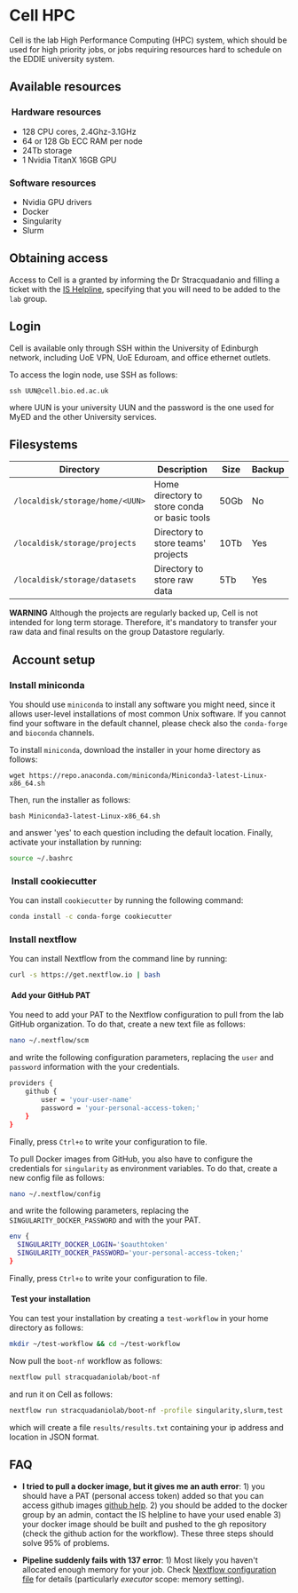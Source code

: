 # Cell HPC

Cell is the lab High Performance Computing (HPC) system, which should be used
for high priority jobs, or jobs requiring resources hard to schedule on the
EDDIE university system.

## Available resources

###  Hardware resources

- 128 CPU cores, 2.4Ghz-3.1GHz
- 64 or 128 Gb ECC RAM per node
- 24Tb storage
- 1 Nvidia TitanX 16GB GPU

### Software resources

- Nvidia GPU drivers
- Docker
- Singularity
- Slurm

## Obtaining access

Access to Cell is a granted by informing the Dr Stracquadanio and filling a
ticket with the [IS Helpline](https://edin.ac/launch-edhelp), specifying
that you will need to be added to the `lab` group.

## Login

Cell is available only through SSH within the University of Edinburgh network,
including UoE VPN, UoE Eduroam, and office ethernet outlets.

To access the login node, use SSH as follows:

```
ssh UUN@cell.bio.ed.ac.uk
```

where UUN is your university UUN and the password is the one used for MyED and
the other University services.

## Filesystems

| Directory                       | Description                                     | Size  | Backup |
| --------------------------------| ------------------------------------------------|-------|--------|
| `/localdisk/storage/home/<UUN>` | Home directory to store conda or basic tools    | 50Gb  |   No   |
| `/localdisk/storage/projects`   | Directory to store teams' projects              | 10Tb  |   Yes  |
| `/localdisk/storage/datasets`   | Directory to store raw data                     | 5Tb   |   Yes  |

**WARNING** Although the projects are regularly backed up, Cell is not intended
for long term storage. Therefore, it's mandatory to transfer your raw data and
final results on the group Datastore regularly.

##  Account setup

### Install miniconda

You should use `miniconda` to install any software you might need, since it
allows user-level installations of most common Unix software. If you cannot find
your software in the default channel, please check also the `conda-forge` and
`bioconda` channels.

To install `miniconda`, download the installer in your home directory as
follows:

```
wget https://repo.anaconda.com/miniconda/Miniconda3-latest-Linux-x86_64.sh
```

Then, run the installer as follows:

```
bash Miniconda3-latest-Linux-x86_64.sh
```

and answer 'yes' to each question including the default location. Finally,
activate your installation by running:

```bash
source ~/.bashrc
```

###  Install cookiecutter

You can install `cookiecutter` by running the following command:

```bash
conda install -c conda-forge cookiecutter
```

### Install nextflow

You can install Nextflow from the command line by running:

```bash
curl -s https://get.nextflow.io | bash
```

####  Add your GitHub PAT

You need to add your PAT to the Nextflow configuration to pull from the lab
GitHub organization. To do that, create a new text file as follows:

```bash
nano ~/.nextflow/scm
```

and write the following configuration parameters, replacing the `user` and
`password` information with the your credentials.

```bash
providers {
    github {
        user = 'your-user-name'
        password = 'your-personal-access-token;'
    }
}
```

Finally, press `Ctrl+o` to write your configuration to file.

To pull Docker images from GitHub, you also have to configure the credentials
for `singularity` as environment variables. To do that, create a new config
file as follows:

```bash
nano ~/.nextflow/config
```

and write the following parameters, replacing the `SINGULARITY_DOCKER_PASSWORD`
and with the your PAT.

```bash
env {
  SINGULARITY_DOCKER_LOGIN='$oauthtoken'
  SINGULARITY_DOCKER_PASSWORD='your-personal-access-token;'
}
```

Finally, press `Ctrl+o` to write your configuration to file.

####  Test your installation

You can test your installation by creating a `test-workflow` in
your home directory as follows:  

```bash
mkdir ~/test-workflow && cd ~/test-workflow
```

Now pull the `boot-nf` workflow as follows:

```bash
nextflow pull stracquadaniolab/boot-nf
```

and run it on Cell as follows:

```bash
nextflow run stracquadaniolab/boot-nf -profile singularity,slurm,test
```

which will create a file `results/results.txt` containing your ip address and
location in JSON format.


## FAQ

- **I tried to pull a docker image, but it gives me an auth error**: 1) you
  should have a PAT (personal access token) added so that you can access github
  images [github
  help](https://docs.github.com/en/github/authenticating-to-github/creating-a-personal-access-token).
  2) you should be added to the docker group by an admin, contact the IS
  helpline to have your used enable 3) your docker image should be built and
  pushed to the gh repository (check the github action for the workflow). These
  three steps should solve 95% of problems.

- **Pipeline suddenly fails with 137 error**: 1) Most likely you haven't
  allocated enough memory for your job. Check [Nextflow configuration
  file](https://www.nextflow.io/docs/latest/config.html#) for details
  (particularly _executor_ scope: memory setting).
